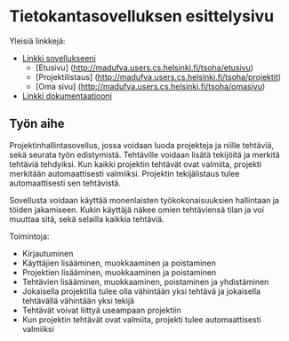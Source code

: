 # Tietokantasovelluksen esittelysivu

Yleisiä linkkejä:

* [Linkki sovellukseeni](http://madufva.users.cs.helsinki.fi/tsoha)
  * [Etusivu] (http://madufva.users.cs.helsinki.fi/tsoha/etusivu)
  * [Projektilistaus] (http://madufva.users.cs.helsinki.fi/tsoha/projektit)
  * [Oma sivu] (http://madufva.users.cs.helsinki.fi/tsoha/omasivu)
* [Linkki dokumentaatiooni](doc/dokumentaatio.pdf)

## Työn aihe

Projektinhallintasovellus, jossa voidaan luoda projekteja ja niille tehtäviä, sekä seurata työn edistymistä.
Tehtäville voidaan lisätä tekijöitä ja merkitä tehtäviä tehdyiksi. Kun kaikki projektin tehtävät ovat valmiita,
projekti merkitään automaattisesti valmiiksi. Projektin tekijälistaus tulee automaattisesti sen tehtävistä.

Sovellusta voidaan käyttää monenlaisten työkokonaisuuksien hallintaan ja töiden jakamiseen. Kukin käyttäjä näkee 
omien tehtäviensä tilan ja voi muuttaa sitä, sekä selailla kaikkia tehtäviä.

Toimintoja:
* Kirjautuminen
* Käyttäjien lisääminen, muokkaaminen ja poistaminen
* Projektien lisääminen, muokkaaminen ja poistaminen
* Tehtävien lisääminen, muokkaaminen, poistaminen ja yhdistäminen
* Jokaisella projektilla tulee olla vähintään yksi tehtävä ja jokaisella tehtävällä vähintään yksi tekijä
* Tehtävät voivat liittyä useampaan projektiin
* Kun projektin tehtävät ovat valmiita, projekti tulee automaattisesti valmiiksi
